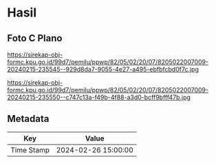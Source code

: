 # Hasil

## Foto C Plano

https://sirekap-obj-formc.kpu.go.id/99d7/pemilu/ppwp/82/05/02/20/07/8205022007009-20240215-235545--929d8da7-9055-4e27-a495-ebfbfcbd0f7c.jpg

https://sirekap-obj-formc.kpu.go.id/99d7/pemilu/ppwp/82/05/02/20/07/8205022007009-20240215-235550--c747c13a-f49b-4f88-a3d0-bcff9bfff47b.jpg


## Metadata

| Key        | Value               |
| ---------- | ------------------- |
| Time Stamp | 2024-02-26 15:00:00 |




